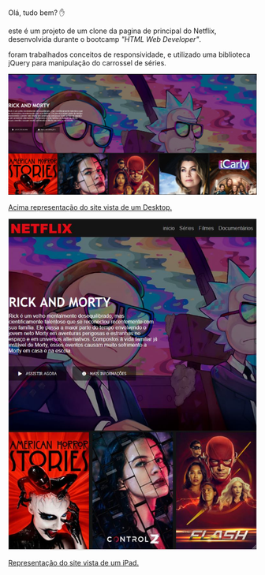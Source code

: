 Olá, tudo bem? :hand:

este é um projeto de um clone da pagina de principal do Netflix, desenvolvida durante o bootcamp _"HTML Web Developer"_.

foram trabalhados conceitos de responsividade, e utilizado uma biblioteca jQuery para manipulação do carrossel de séries.

![Capturar](./Capturar.JPG)

<u>Acima representação do site vista de um Desktop.</u>

![Capturar2](.\Capturar2.JPG)

<u>Representação do site vista de um iPad.</u>
